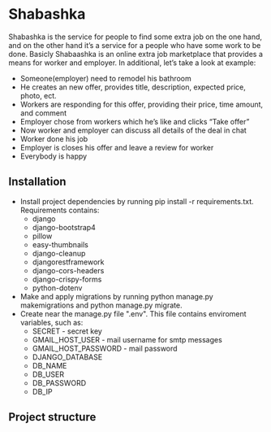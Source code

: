 # Shabashka 

Shabashka is the service for people to find some extra job on the one hand, and on the other hand it’s a service for a people who have some work to be done. Basicly  Shabaashka is an online extra job marketplace that provides a means for worker and employer. In additional, let’s take a look at example:
- Someone(employer) need to remodel his bathroom
- He creates an new offer, provides title, description, expected price, photo, ect.
- Workers are responding  for this offer, providing their price, time amount, and comment
- Employer chose from workers which he’s like and clicks “Take offer”
- Now worker and employer can discuss all details of the deal in chat 
- Worker done his job
- Employer is closes his offer and leave a review for worker
- Everybody is happy

## Installation

- Install project dependencies by running pip install -r requirements.txt. Requirements contains:
    - django
    - django-bootstrap4
    - pillow
    - easy-thumbnails
    - django-cleanup
    - djangorestframework
    - django-cors-headers
    - django-crispy-forms
    - python-dotenv
- Make and apply migrations by running python manage.py makemigrations and python manage.py migrate.
- Create near the manage.py file ".env". This file contains enviroment variables, such as:
    - SECRET - secret key 
    - GMAIL_HOST_USER - mail username for smtp messages 
    - GMAIL_HOST_PASSWORD - mail password 
    - DJANGO_DATABASE
    - DB_NAME
    - DB_USER
    - DB_PASSWORD
    - DB_IP

##  Project structure 


